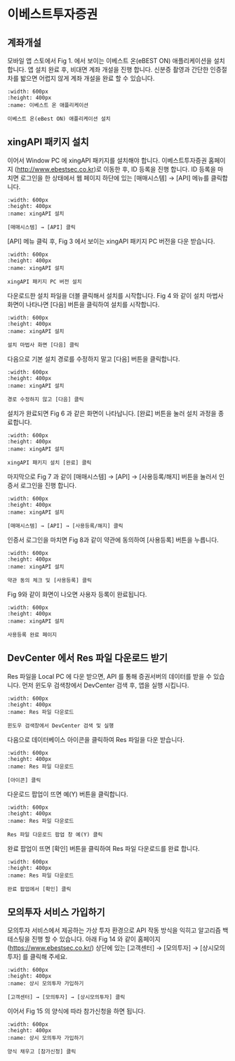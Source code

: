 # 이베스트투자증권

## 계좌개설

모바일 앱 스토에서 Fig 1. 에서 보이는 이베스트 온(eBEST ON) 애플리케이션을 설치 합니다. 
앱 설치 완료 후, 비대면 계좌 개설을 진행 합니다. 
신분증 촬영과 간단한 인증절차를 밟으면 어렵지 않게 계좌 개설을 완료 할 수 있습니다.

```{figure} images/ebeston.png
:width: 600px
:height: 400px
:name: 이베스트 온 애플리케이션

이베스트 온(eBest ON) 애플리케이션 설치
```

## xingAPI 패키지 설치

이어서 Window PC 에 xingAPI 패키지를 설치해야 합니다. 
이베스트투자증권 홈페이지 (http://www.ebestsec.co.kr)로 이동한 후, ID 등록을 진행 합니다. 
ID 등록을 마치면 로그인을 한 상태에서 웹 페이지 하단에 있는 [매매시스템] → [API] 메뉴를 클릭합니다.

```{figure} images/xingAPI_1.png
:width: 600px
:height: 400px
:name: xingAPI 설치

[매매시스템] → [API] 클릭
```

[API] 메뉴 클릭 후, Fig 3 에서 보이는 xingAPI 패키지 PC 버전을 다운 받습니다.

```{figure} images/xingAPI_2.png
:width: 600px
:height: 400px
:name: xingAPI 설치

xingAPI 패키지 PC 버전 설치
```

다운로드한 설치 파일을 더블 클릭해서 설치를 시작합니다. 
Fig 4 와 같이 설치 마법사 화면이 나타나면 [다음] 버튼을 클릭하여 설치를 시작합니다.

```{figure} images/xingAPI_3.png
:width: 600px
:height: 400px
:name: xingAPI 설치

설치 마법사 화면 [다음] 클릭
```

다음으로 기본 설치 경로를 수정하지 말고 [다음] 버튼을 클릭합니다.

```{figure} images/xingAPI_4.png
:width: 600px
:height: 400px
:name: xingAPI 설치

경로 수정하지 않고 [다음] 클릭
```

설치가 완료되면 Fig 6 과 같은 화면이 나타납니다. [완료] 버튼을 눌러 설치 과정을 
종료합니다.

```{figure} images/xingAPI_5.png
:width: 600px
:height: 400px
:name: xingAPI 설치

xingAPI 패키지 설치 [완료] 클릭
```

마지막으로 Fig 7 과 같이  [매매시스템] → [API] → [사용등록/해지] 버튼을 눌러서 인증서 로그인을 진행 합니다. 

```{figure} images/xingAPI_6.png
:width: 600px
:height: 400px
:name: xingAPI 설치

[매매시스템] → [API] → [사용등록/해지] 클릭
```

인증서 로그인을 마치면 Fig 8과 같이 약관에 동의하여 [사용등록] 버튼을 누릅니다. 

```{figure} images/xingAPI_7.png
:width: 600px
:height: 400px
:name: xingAPI 설치

약관 동의 체크 및 [사용등록] 클릭
```

Fig 9와 같이 화면이 나오면 사용자 등록이 완료됩니다.

```{figure} images/xingAPI_8.png
:width: 600px
:height: 400px
:name: xingAPI 설치

사용등록 완료 페이지
```

## DevCenter 에서 Res 파일 다운로드 받기

Res 파일을 Local PC 에 다운 받으면, API 를 통해 증권서버의 데이터를 받을 수 있습니다.
먼저 윈도우 검색창에서 DevCenter 검색 후, 앱을 실행 시킵니다.

```{figure} images/Res_1.png
:width: 600px
:height: 400px
:name: Res 파일 다운로드

윈도우 검색창에서 DevCenter 검색 및 실행 
```

다음으로 데이터베이스 아이콘을 클릭하여 Res 파일을 다운 받습니다.

```{figure} images/Res_2.png
:width: 600px
:height: 400px
:name: Res 파일 다운로드

[아이콘] 클릭
```

다운로드 팝업이 뜨면 예(Y) 버튼을 클릭합니다. 

```{figure} images/Res_3.png
:width: 600px
:height: 400px
:name: Res 파일 다운로드

Res 파일 다운로드 팝업 창 예(Y) 클릭
```

완료 팝업이 뜨면 [확인] 버튼을 클릭하여 Res 파일 다운로드를 완료 합니다.

```{figure} images/Res_4.png
:width: 600px
:height: 400px
:name: Res 파일 다운로드

완료 팝업에서 [확인] 클릭
```

## 모의투자 서비스 가입하기

모의투자 서비스에서 제공하는 가상 투자 환경으로 API 작동 방식을 익히고 알고리즘 백테스팅을 진행 할 수 있습니다. 
아래 Fig 14 와 같이 홈페이지(https://www.ebestsec.co.kr/) 상단에 있는 [고객센터] → [모의투자] → [상시모의투자] 를 클릭해 주세요. 

```{figure} images/mock_1.png
:width: 600px
:height: 400px
:name: 상시 모의투자 가입하기

[고객센터] → [모의투자] → [상시모의투자] 클릭
```

이어서 Fig 15 의 양식에 따라 참가신청을 하면 됩니다. 

```{figure} images/mock_2.png
:width: 600px
:height: 400px
:name: 상시 모의투자 가입하기

양식 채우고 [참가신청] 클릭
```